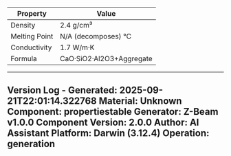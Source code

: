 | Property | Value |
|----------|-------|
| Density | 2.4 g/cm³ |
| Melting Point | N/A (decomposes) °C |
| Conductivity | 1.7 W/m·K |
| Formula | CaO·SiO2·Al2O3+Aggregate |


---
Version Log - Generated: 2025-09-21T22:01:14.322768
Material: Unknown
Component: propertiestable
Generator: Z-Beam v1.0.0
Component Version: 2.0.0
Author: AI Assistant
Platform: Darwin (3.12.4)
Operation: generation
---